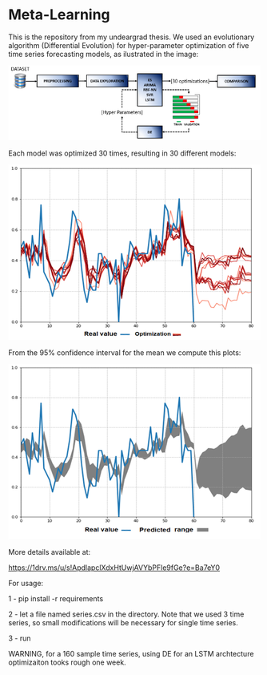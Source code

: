 # Meta-Learning
This is the repository from my undeargrad thesis.
We used an evolutionary algorithm (Differential Evolution) for hyper-parameter optimization of five time series forecasting models, as ilustrated in the image:

![alt text](https://github.com/GuintherKovalski/Meta-Learning/blob/master/IMAGES/FRAMEWK.PNG)

Each model was optimized 30 times, resulting in 30 different models:

<img src="https://github.com/GuintherKovalski/Meta-Learning/blob/master/IMAGES/interval.png" width="550" height="350">

From the 95% confidence interval for the mean we compute this plots:

<img src="https://github.com/GuintherKovalski/Meta-Learning/blob/master/IMAGES/optimization.png" width="550" height="350">

More details available at:

https://1drv.ms/u/s!ApdlapclXdxHtUwjAVYbPFle9fGe?e=Ba7eY0

For usage: 

1 - pip install -r requirements

2 - let a file named series.csv in the directory. Note that we used 3 time series, so small modifications will be necessary for single time series. 

3 - run

WARNING, for a 160 sample time series, using DE for an LSTM archtecture optimizaiton tooks rough one week. 





